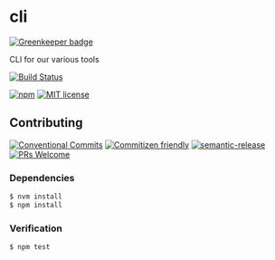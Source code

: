 # cli

[![Greenkeeper badge](https://badges.greenkeeper.io/dsmjs/cli.svg)](https://greenkeeper.io/)

CLI for our various tools

<!-- status badges -->
[![Build Status][ci-badge]][ci-link]

<!-- consumer badges -->
[![npm][npm-badge]][npm-link]
[![MIT license][license-badge]][license-link]

## Contributing

<!-- contribution badges -->
[![Conventional Commits][commit-convention-badge]][commit-convention-link]
[![Commitizen friendly][commitizen-badge]][commitizen-link]
[![semantic-release][semantic-release-badge]][semantic-release-link]
[![PRs Welcome][PRs-badge]][PRs-link]

### Dependencies

```sh
$ nvm install
$ npm install
```

### Verification

```sh
$ npm test
```

[npm-link]: https://www.npmjs.com/package/cli
[npm-badge]: https://img.shields.io/npm/v/cli.svg
[license-link]: LICENSE
[license-badge]: https://img.shields.io/github/license/dsmjs/cli.svg
[ci-link]: https://travis-ci.com/dsmjs/cli
[ci-badge]: https://img.shields.io/travis/com/dsmjs/cli/master.svg
[commit-convention-link]: https://conventionalcommits.org
[commit-convention-badge]: https://img.shields.io/badge/Conventional%20Commits-1.0.0-yellow.svg
[commitizen-link]: http://commitizen.github.io/cz-cli/
[commitizen-badge]: https://img.shields.io/badge/commitizen-friendly-brightgreen.svg
[semantic-release-link]: https://github.com/semantic-release/semantic-release
[semantic-release-badge]: https://img.shields.io/badge/%20%20%F0%9F%93%A6%F0%9F%9A%80-semantic--release-e10079.svg
[PRs-link]: http://makeapullrequest.com
[PRs-badge]: https://img.shields.io/badge/PRs-welcome-brightgreen.svg
